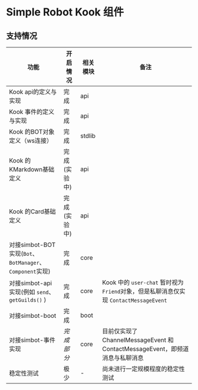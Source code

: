 # Simple Robot  Kook 组件

##          

## 支持情况

| 功能                                               | 开启情况    | 相关模块   | 备注                                                               |
|--------------------------------------------------|---------|--------|------------------------------------------------------------------|
|  Kook api的定义与实现                                     | 完成      | api    |                                                                  |
|  Kook 事件的定义与实现                                      | 完成      | api    |                                                                  |
|  Kook 的BOT对象定义（ws连接）                                | 完成      | stdlib |                                                                  |
|  Kook 的KMarkdown基础定义                                | 完成(实验中) | api    |                                                                  |
|  Kook 的Card基础定义                                     | 完成(实验中) | api    |                                                                  |
| 对接simbot-BOT实现(`Bot`、`BotManager`、`Component`实现) | 完成      | core   |                                                                  |
| 对接simbot-api实现(例如 `send`、`getGuilds()` )         | 完成      | core   |  Kook 中的 `user-chat` 暂时视为`Friend`对象，但是私聊消息仅实现 `ContactMessageEvent` |
| 对接simbot-boot                                    | 完成      | boot   |                                                                  |
| 对接simbot-事件实现                                    | *完成部分*  | core   | 目前仅实现了ChannelMessageEvent 和 ContactMessageEvent，即频道消息与私聊消息       |
| 稳定性测试                                            | 极少      | -      | 尚未进行一定规模程度的稳定性测试                                                 |


